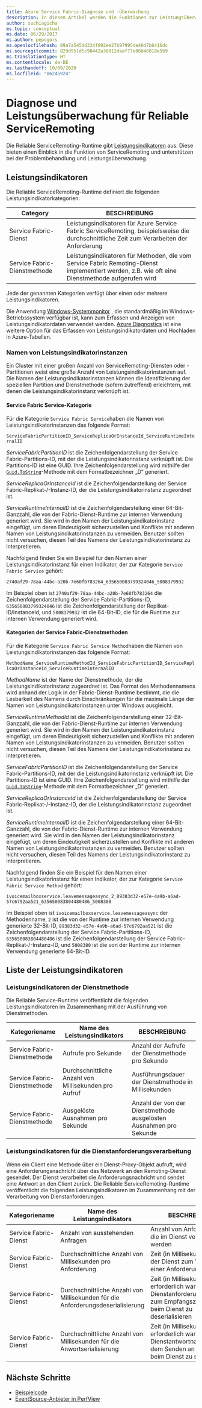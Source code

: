 ```yaml
---
title: Azure Service Fabric-Diagnose und -Überwachung
description: In diesem Artikel werden die Funktionen zur Leistungsüberwachung in der Service Fabric Reliable ServiceRemoting-Runtime beschrieben, z.B. die ausgegebenen Leistungsindikatoren.
author: suchiagicha
ms.topic: conceptual
ms.date: 06/29/2017
ms.author: pepogors
ms.openlocfilehash: 89a7a545dd334f892ee27b97995de40d7b6416dc
ms.sourcegitcommit: 829d951d5c90442a38012daaf77e86046018e5b9
ms.translationtype: HT
ms.contentlocale: de-DE
ms.lasthandoff: 10/09/2020
ms.locfileid: "86245924"
---
```

# <a name="diagnostics-and-performance-monitoring-for-reliable-service-remoting"></a>Diagnose und Leistungsüberwachung für Reliable ServiceRemoting
Die Reliable ServiceRemoting-Runtime gibt [Leistungsindikatoren](/dotnet/api/system.diagnostics.performancecounter?view=dotnet-plat-ext-3.1) aus. Diese bieten einen Einblick in die Funktion von ServiceRemoting und unterstützen bei der Problembehandlung und Leistungsüberwachung.


## <a name="performance-counters"></a>Leistungsindikatoren
Die Reliable ServiceRemoting-Runtime definiert die folgenden Leistungsindikatorkategorien:

| Category | BESCHREIBUNG |
| --- | --- |
| Service Fabric-Dienst |Leistungsindikatoren für Azure Service Fabric ServiceRemoting, beispielsweise die durchschnittliche Zeit zum Verarbeiten der Anforderung |
| Service Fabric-Dienstmethode |Leistungsindikatoren für Methoden, die vom Service Fabric Remoting-Dienst implementiert werden, z.B. wie oft eine Dienstmethode aufgerufen wird |

Jede der genannten Kategorien verfügt über einen oder mehrere Leistungsindikatoren.

Die Anwendung [Windows-Systemmonitor](/previous-versions/windows/it-pro/windows-server-2008-R2-and-2008/cc749249(v=ws.11)) , die standardmäßig im Windows-Betriebssystem verfügbar ist, kann zum Erfassen und Anzeigen von Leistungsindikatordaten verwendet werden. [Azure Diagnostics](../cloud-services/cloud-services-dotnet-diagnostics.md) ist eine weitere Option für das Erfassen von Leistungsindikatordaten und Hochladen in Azure-Tabellen.

### <a name="performance-counter-instance-names"></a>Namen von Leistungsindikatorinstanzen
Ein Cluster mit einer großen Anzahl von ServiceRemoting-Diensten oder -Partitionen weist eine große Anzahl von Leistungsindikatorinstanzen auf. Die Namen der Leistungsindikatorinstanzen können die Identifizierung der speziellen Partition und Dienstmethode (sofern zutreffend) erleichtern, mit denen die Leistungsindikatorinstanz verknüpft ist.

#### <a name="service-fabric-service-category"></a>Service Fabric Service-Kategorie
Für die Kategorie `Service Fabric Service`haben die Namen von Leistungsindikatorinstanzen das folgende Format:

`ServiceFabricPartitionID_ServiceReplicaOrInstanceId_ServiceRuntimeInternalID`

*ServiceFabricPartitionID* ist die Zeichenfolgendarstellung der Service Fabric-Partitions-ID, mit der die Leistungsindikatorinstanz verknüpft ist. Die Partitions-ID ist eine GUID. Ihre Zeichenfolgendarstellung wird mithilfe der [`Guid.ToString`](/dotnet/api/system.guid.tostring?view=netcore-3.1#System_Guid_ToString_System_String_)-Methode mit dem Formatbezeichner „D“ generiert.

*ServiceReplicaOrInstanceId* ist die Zeichenfolgendarstellung der Service Fabric-Replikat-/-Instanz-ID, der die Leistungsindikatorinstanz zugeordnet ist.

*ServiceRuntimeInternalID* ist die Zeichenfolgendarstellung einer 64-Bit-Ganzzahl, die von der Fabric-Dienst-Runtime zur internen Verwendung generiert wird. Sie wird in den Namen der Leistungsindikatorinstanz eingefügt, um deren Eindeutigkeit sicherzustellen und Konflikte mit anderen Namen von Leistungsindikatorinstanzen zu vermeiden. Benutzer sollten nicht versuchen, diesen Teil des Namens der Leistungsindikatorinstanz zu interpretieren.

Nachfolgend finden Sie ein Beispiel für den Namen einer Leistungsindikatorinstanz für einen Indikator, der zur Kategorie `Service Fabric Service` gehört:

`2740af29-78aa-44bc-a20b-7e60fb783264_635650083799324046_5008379932`

Im Beispiel oben ist `2740af29-78aa-44bc-a20b-7e60fb783264` die Zeichenfolgendarstellung der Service Fabric-Partitions-ID, `635650083799324046` ist die Zeichenfolgendarstellung der Replikat-ID/InstanceId, und `5008379932` ist die 64-Bit-ID, die für die Runtime zur internen Verwendung generiert wird.

#### <a name="service-fabric-service-method-category"></a>Kategorien der Service Fabric-Dienstmethoden
Für die Kategorie `Service Fabric Service Method`haben die Namen von Leistungsindikatorinstanzen das folgende Format:

`MethodName_ServiceRuntimeMethodId_ServiceFabricPartitionID_ServiceReplicaOrInstanceId_ServiceRuntimeInternalID`

*MethodName* ist der Name der Dienstmethode, der die Leistungsindikatorinstanz zugeordnet ist. Das Format des Methodennamens wird anhand der Logik in der Fabric-Dienst-Runtime bestimmt, die die Lesbarkeit des Namens durch Einschränkungen für die maximale Länge der Namen von Leistungsindikatorinstanzen unter Windows ausgleicht.

*ServiceRuntimeMethodId* ist die Zeichenfolgendarstellung einer 32-Bit-Ganzzahl, die von der Fabric-Dienst-Runtime zur internen Verwendung generiert wird. Sie wird in den Namen der Leistungsindikatorinstanz eingefügt, um deren Eindeutigkeit sicherzustellen und Konflikte mit anderen Namen von Leistungsindikatorinstanzen zu vermeiden. Benutzer sollten nicht versuchen, diesen Teil des Namens der Leistungsindikatorinstanz zu interpretieren.

*ServiceFabricPartitionID* ist die Zeichenfolgendarstellung der Service Fabric-Partitions-ID, mit der die Leistungsindikatorinstanz verknüpft ist. Die Partitions-ID ist eine GUID. Ihre Zeichenfolgendarstellung wird mithilfe der [`Guid.ToString`](/dotnet/api/system.guid.tostring?view=netcore-3.1#System_Guid_ToString_System_String_)-Methode mit dem Formatbezeichner „D“ generiert.

*ServiceReplicaOrInstanceId* ist die Zeichenfolgendarstellung der Service Fabric-Replikat-/-Instanz-ID, der die Leistungsindikatorinstanz zugeordnet ist.

*ServiceRuntimeInternalID* ist die Zeichenfolgendarstellung einer 64-Bit-Ganzzahl, die von der Fabric-Dienst-Runtime zur internen Verwendung generiert wird. Sie wird in den Namen der Leistungsindikatorinstanz eingefügt, um deren Eindeutigkeit sicherzustellen und Konflikte mit anderen Namen von Leistungsindikatorinstanzen zu vermeiden. Benutzer sollten nicht versuchen, diesen Teil des Namens der Leistungsindikatorinstanz zu interpretieren.

Nachfolgend finden Sie ein Beispiel für den Namen einer Leistungsindikatorinstanz für einen Indikator, der zur Kategorie `Service Fabric Service Method` gehört:

`ivoicemailboxservice.leavemessageasync_2_89383d32-e57e-4a9b-a6ad-57c6792aa521_635650083804480486_5008380`

Im Beispiel oben ist `ivoicemailboxservice.leavemessageasync` der Methodenname, `2` ist die von der Runtime zur internen Verwendung generierte 32-Bit-ID, `89383d32-e57e-4a9b-a6ad-57c6792aa521` ist die Zeichenfolgendarstellung der Service Fabric-Partitions-ID, `635650083804480486` ist die Zeichenfolgendarstellung der Service Fabric-Replikat-/-Instanz-ID, und `5008380` ist die von der Runtime zur internen Verwendung generierte 64-Bit-ID.

## <a name="list-of-performance-counters"></a>Liste der Leistungsindikatoren
### <a name="service-method-performance-counters"></a>Leistungsindikatoren der Dienstmethode

Die Reliable Service-Runtime veröffentlicht die folgenden Leistungsindikatoren im Zusammenhang mit der Ausführung von Dienstmethoden.

| Kategoriename | Name des Leistungsindikators | BESCHREIBUNG |
| --- | --- | --- |
| Service Fabric-Dienstmethode |Aufrufe pro Sekunde |Anzahl der Aufrufe der Dienstmethode pro Sekunde |
| Service Fabric-Dienstmethode |Durchschnittliche Anzahl von Millisekunden pro Aufruf |Ausführungsdauer der Dienstmethode in Millisekunden |
| Service Fabric-Dienstmethode |Ausgelöste Ausnahmen pro Sekunde |Anzahl der von der Dienstmethode ausgelösten Ausnahmen pro Sekunde |

### <a name="service-request-processing-performance-counters"></a>Leistungsindikatoren für die Dienstanforderungsverarbeitung
Wenn ein Client eine Methode über ein Dienst-Proxy-Objekt aufruft, wird eine Anforderungsnachricht über das Netzwerk an den Remoting-Dienst gesendet. Der Dienst verarbeitet die Anforderungsnachricht und sendet eine Antwort an den Client zurück. Die Reliable ServiceRemoting-Runtime veröffentlicht die folgenden Leistungsindikatoren im Zusammenhang mit der Verarbeitung von Dienstanforderungen.

| Kategoriename | Name des Leistungsindikators | BESCHREIBUNG |
| --- | --- | --- |
| Service Fabric-Dienst |Anzahl von ausstehenden Anfragen |Anzahl von Anforderungen, die im Dienst verarbeitet werden |
| Service Fabric-Dienst |Durchschnittliche Anzahl von Millisekunden pro Anforderung |Zeit (in Millisekunden), die der Dienst zum Verarbeiten einer Anforderung erforderte |
| Service Fabric-Dienst |Durchschnittliche Anzahl von Millisekunden für die Anforderungsdeserialisierung |Zeit (in Millisekunden), die erforderlich war, um die Dienstanforderungsnachricht zum Empfangszeitpunkt beim Dienst zu deserialisieren |
| Service Fabric-Dienst |Durchschnittliche Anzahl von Millisekunden für die Anwortserialisierung |Zeit (in Millisekunden), die erforderlich war, um die Dienstantwortnachricht vor dem Senden an den Client beim Dienst zu serialisieren |

## <a name="next-steps"></a>Nächste Schritte
* [Beispielcode](https://azure.microsoft.com/resources/samples/?service=service-fabric&sort=0)
* [EventSource-Anbieter in PerfView](/archive/blogs/vancem/introduction-tutorial-logging-etw-events-in-c-system-diagnostics-tracing-eventsource)
